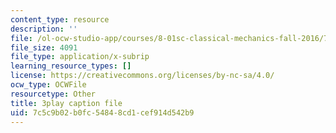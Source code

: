 ```yaml
---
content_type: resource
description: ''
file: /ol-ocw-studio-app/courses/8-01sc-classical-mechanics-fall-2016/7c5c9b02b0fc54848cd1cef914d542b9_lw9W32ezQhM.vtt
file_size: 4091
file_type: application/x-subrip
learning_resource_types: []
license: https://creativecommons.org/licenses/by-nc-sa/4.0/
ocw_type: OCWFile
resourcetype: Other
title: 3play caption file
uid: 7c5c9b02-b0fc-5484-8cd1-cef914d542b9
---
```

